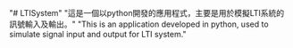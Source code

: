 "# LTISystem" 
"這是一個以python開發的應用程式，主要是用於模擬LTI系統的訊號輸入及輸出。"
"This is an application developed in python, used to simulate signal input and output for  LTI system."
